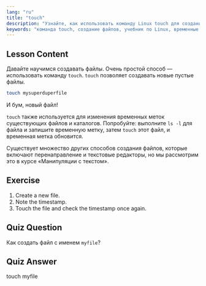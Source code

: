 ```yaml
---
lang: "ru"
title: "touch"
description: "Узнайте, как использовать команду Linux touch для создания новых файлов и обновления временных меток. Это руководство для начинающих поможет вам понять управление файлами."
keywords: "команда touch, создание файлов, учебник по Linux, временные метки файлов, Linux для начинающих, руководство по Linux, основные команды"
---
```


## Lesson Content

Давайте научимся создавать файлы. Очень простой способ — использовать команду `touch`. `touch` позволяет создавать новые пустые файлы.

```bash
touch mysuperduperfile
```

И бум, новый файл!

`touch` также используется для изменения временных меток существующих файлов и каталогов. Попробуйте: выполните `ls -l` для файла и запишите временную метку, затем `touch` этот файл, и временная метка обновится.

Существует множество других способов создания файлов, которые включают перенаправление и текстовые редакторы, но мы рассмотрим это в курсе «Манипуляции с текстом».

## Exercise

1. Create a new file.
2. Note the timestamp.
3. Touch the file and check the timestamp once again.

## Quiz Question

Как создать файл с именем `myfile`?

## Quiz Answer

touch myfile
